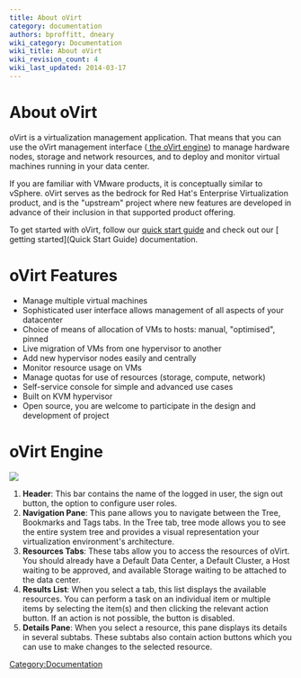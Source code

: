 ```yaml
---
title: About oVirt
category: documentation
authors: bproffitt, dneary
wiki_category: Documentation
wiki_title: About oVirt
wiki_revision_count: 4
wiki_last_updated: 2014-03-17
---
```


# About oVirt

oVirt is a virtualization management application. That means that you can use the oVirt management interface ([ the oVirt engine](Engine)) to manage hardware nodes, storage and network resources, and to deploy and monitor virtual machines running in your data center.

If you are familiar with VMware products, it is conceptually similar to vSphere. oVirt serves as the bedrock for Red Hat's Enterprise Virtualization product, and is the "upstream" project where new features are developed in advance of their inclusion in that supported product offering.

To get started with oVirt, follow our [ quick start guide](Download) and check out our [ getting started](Quick Start Guide) documentation.

# oVirt Features

*   Manage multiple virtual machines
*   Sophisticated user interface allows management of all aspects of your datacenter
*   Choice of means of allocation of VMs to hosts: manual, "optimised", pinned
*   Live migration of VMs from one hypervisor to another
*   Add new hypervisor nodes easily and centrally
*   Monitor resource usage on VMs
*   Manage quotas for use of resources (storage, compute, network)
*   Self-service console for simple and advanced use cases
*   Built on KVM hypervisor
*   Open source, you are welcome to participate in the design and development of project

# oVirt Engine

![](admin-portal-label.png)

1.  **Header**: This bar contains the name of the logged in user, the sign out button, the option to configure user roles.
2.  **Navigation Pane**: This pane allows you to navigate between the Tree, Bookmarks and Tags tabs. In the Tree tab, tree mode allows you to see the entire system tree and provides a visual representation your virtualization environment's architecture.
3.  **Resources Tabs**: These tabs allow you to access the resources of oVirt. You should already have a Default Data Center, a Default Cluster, a Host waiting to be approved, and available Storage waiting to be attached to the data center.
4.  **Results List**: When you select a tab, this list displays the available resources. You can perform a task on an individual item or multiple items by selecting the item(s) and then clicking the relevant action button. If an action is not possible, the button is disabled.
5.  **Details Pane**: When you select a resource, this pane displays its details in several subtabs. These subtabs also contain action buttons which you can use to make changes to the selected resource.

<Category:Documentation>
